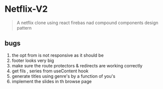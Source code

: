 # Netflix-V2

> A netflix clone using react firebas nad compound components design pattern

## bugs

1. the opt from is not responsive as it should be
2. footer looks very big
3. make sure the route protectors & redirects are working correctly
4. get fils , series from useContent hook
5. generate titles using genre's by a function of you's
6. implement the slides in th browse page
